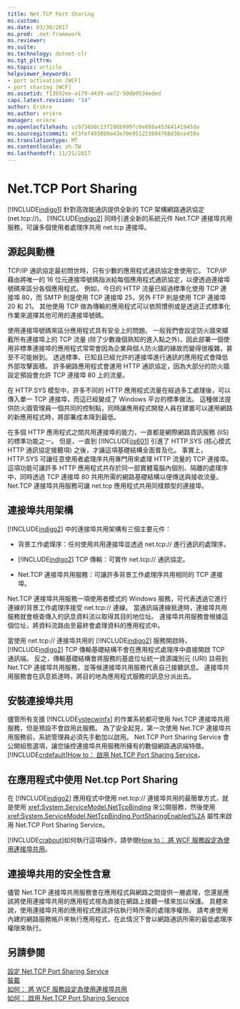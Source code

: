 ```yaml
---
title: Net.TCP Port Sharing
ms.custom: 
ms.date: 03/30/2017
ms.prod: .net-framework
ms.reviewer: 
ms.suite: 
ms.technology: dotnet-clr
ms.tgt_pltfrm: 
ms.topic: article
helpviewer_keywords:
- port activation [WCF]
- port sharing [WCF]
ms.assetid: f13692ee-a179-4439-ae72-50db9534eded
caps.latest.revision: "14"
author: Erikre
ms.author: erikre
manager: erikre
ms.openlocfilehash: cc0736b0c13f286b999fc0e098a45364141945da
ms.sourcegitcommit: 4f3fef493080a43e70e951223894768d36ce430a
ms.translationtype: MT
ms.contentlocale: zh-TW
ms.lasthandoff: 11/21/2017
---
```

# <a name="nettcp-port-sharing"></a>Net.TCP Port Sharing
[!INCLUDE[indigo1](../../../../includes/indigo1-md.md)] 針對高效能通訊提供全新的 TCP 架構網路通訊協定 (net.tcp://)。 [!INCLUDE[indigo2](../../../../includes/indigo2-md.md)] 同時引進全新的系統元件 Net.TCP 連接埠共用服務，可讓多個使用者處理序共用 net.tcp 連接埠。  
  
## <a name="background-and-motivation"></a>源起與動機  
 TCP/IP 通訊協定最初問世時，只有少數的應用程式通訊協定會使用它。 TCP/IP 藉由將唯一的 16 位元連接埠號碼指派給每個應用程式通訊協定，以便透過連接埠號碼來區分各個應用程式。 例如，今日的 HTTP 流量已經過標準化使用 TCP 連接埠 80，而 SMTP 則是使用 TCP 連接埠 25，另外 FTP 則是使用 TCP 連接埠 20 和 21。 其他使用 TCP 做為傳輸的應用程式可以依照慣例或是透過正式標準化作業來選擇其他可用的連接埠號碼。  
  
 使用連接埠號碼來區分應用程式具有安全上的問題。 一般我們會設定防火牆來攔截所有連接埠上的 TCP 流量 (除了少數幾個熟知的進入點之外)，因此部署一個使用非標準連接埠的應用程式常常會因為企業與個人防火牆的緣故而變得很複雜，甚至不可能辦到。 透過標準、已知且已經允許的連接埠進行通訊的應用程式會降低外部攻擊面積。 許多網路應用程式會運用 HTTP 通訊協定，因為大部分的防火牆設定預設會允許 TCP 連接埠 80 上的流量。  
  
 在 HTTP.SYS 模型中，許多不同的 HTTP 應用程式流量在經過多工處理後，可以傳入單一 TCP 連接埠，而這已經變成了 Windows 平台的標準做法。 這種做法提供防火牆管理員一個共同的控制點，同時讓應用程式開發人員在建置可以運用網路的新應用程式時，將部署成本降到最低。  
  
 在多個 HTTP 應用程式之間共用連接埠的能力，一直都是網際網路資訊服務 (IIS) 的標準功能之一。 但是，一直到 [!INCLUDE[iis601](../../../../includes/iis601-md.md)] 引進了 HTTP.SYS (核心模式 HTTP 通訊協定接聽項) 之後，才讓這項基礎結構全面普及化。 事實上，HTTP.SYS 可讓任意使用者處理序共用專門用來處理 HTTP 流量的 TCP 連接埠。 這項功能可讓許多 HTTP 應用程式共存於同一部實體電腦內個別、隔離的處理序中，同時透過 TCP 連接埠 80 共用所需的網路基礎結構以便傳送與接收流量。 Net.TCP 連接埠共用服務可讓 net.tcp 應用程式共用同樣類型的連接埠。  
  
## <a name="port-sharing-architecture"></a>連接埠共用架構  
 [!INCLUDE[indigo2](../../../../includes/indigo2-md.md)] 中的連接埠共用架構有三個主要元件：  
  
-   背景工作處理序：任何使用共用連接埠並透過 net.tcp:// 進行通訊的處理序。  
  
-   [!INCLUDE[indigo2](../../../../includes/indigo2-md.md)] TCP 傳輸：可實作 net.tcp:// 通訊協定。  
  
-   Net.TCP 連接埠共用服務：可讓許多背景工作處理序共用相同的 TCP 連接埠。  
  
 Net.TCP 連接埠共用服務一項使用者模式的 Windows 服務，可代表透過它進行連線的背景工作處理序接受 net.tcp:// 連線。 當通訊端連線抵達時，連接埠共用服務就會檢查傳入的訊息資料流以取得其目的地位址。 連接埠共用服務會根據這個位址，將資料流路由至最終會處理資料的應用程式中。  
  
 當使用 net.tcp:// 連接埠共用的 [!INCLUDE[indigo2](../../../../includes/indigo2-md.md)] 服務開啟時，[!INCLUDE[indigo2](../../../../includes/indigo2-md.md)] TCP 傳輸基礎結構不會在應用程式處理序中直接開啟 TCP 通訊端。 反之，傳輸基礎結構會將服務的基底位址統一資源識別元 (URI) 註冊到 Net.TCP 連接埠共用服務，並等候連接埠共用服務代表自己接聽訊息。  連接埠共用服務會在訊息抵達時，將目的地為應用程式服務的訊息分派出去。  
  
## <a name="installing-port-sharing"></a>安裝連接埠共用  
 儘管所有支援 [!INCLUDE[vstecwinfx](../../../../includes/vstecwinfx-md.md)] 的作業系統都可使用 Net.TCP 連接埠共用服務，但是預設不會啟用此服務。 為了安全起見，第一次使用 Net.TCP 連接埠共用服務前，系統管理員必須先手動加以啟用。 Net.TCP Port Sharing Service 會公開組態選項，讓您操控連接埠共用服務所擁有的數個網路通訊端特徵。 [!INCLUDE[crdefault](../../../../includes/crdefault-md.md)][How to： 啟用 Net.TCP Port Sharing Service](../../../../docs/framework/wcf/feature-details/how-to-enable-the-net-tcp-port-sharing-service.md)。  
  
## <a name="using-nettcp-port-sharing-in-an-application"></a>在應用程式中使用 Net.tcp Port Sharing  
 在 [!INCLUDE[indigo2](../../../../includes/indigo2-md.md)] 應用程式中使用 net.tcp:// 連接埠共用的最簡單方式，就是使用 <xref:System.ServiceModel.NetTcpBinding> 來公開服務，然後使用 <xref:System.ServiceModel.NetTcpBinding.PortSharingEnabled%2A> 屬性來啟用 Net.TCP Port Sharing Service。  
  
 [!INCLUDE[crabout](../../../../includes/crabout-md.md)]如何執行這項操作，請參閱[How to： 將 WCF 服務設定為使用連接埠共用](../../../../docs/framework/wcf/feature-details/how-to-configure-a-wcf-service-to-use-port-sharing.md)。  
  
## <a name="security-implications-of-port-sharing"></a>連接埠共用的安全性含意  
 儘管 Net.TCP 連接埠共用服務會在應用程式與網路之間提供一層處理，您還是應該將使用連接埠共用的應用程式視為直接在網路上接聽一樣來加以保護。 具體來說，使用連接埠共用的應用程式應該評估執行時所需的處理序權限。 請考慮使用內建的網路服務帳戶來執行應用程式，在此情況下會以網路通訊所需的最低處理序權限來執行。  
  
## <a name="see-also"></a>另請參閱  
 [設定 Net.TCP Port Sharing Service](../../../../docs/framework/wcf/feature-details/configuring-the-net-tcp-port-sharing-service.md)  
 [裝載](../../../../docs/framework/wcf/feature-details/hosting.md)  
 [如何： 將 WCF 服務設定為使用連接埠共用](../../../../docs/framework/wcf/feature-details/how-to-configure-a-wcf-service-to-use-port-sharing.md)  
 [如何： 啟用 Net.TCP Port Sharing Service](../../../../docs/framework/wcf/feature-details/how-to-enable-the-net-tcp-port-sharing-service.md)
